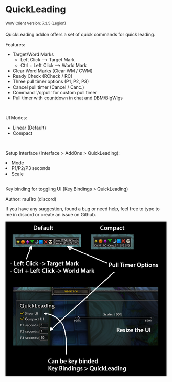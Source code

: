 <h1>QuickLeading</h1>
<sup>WoW Client Version: 7.3.5 (Legion)</sup>

<p>QuickLeading addon offers a set of quick commands for quick leading.</p>

<p>Features:</p>
<ul>
    <li>
    Target/Word Marks
        <ul>
            <li>Left Click --> Target Mark</li>
            <li>Ctrl + Left Click --> World Mark</li>
        </ul>
    </li>
    <li>Clear Word Marks (Clear WM / CWM)</li>
    <li>Ready Check (RCheck / RC)</li>
    <li>Three pull timer options (P1, P2, P3)</li>
    <li>Cancel pull timer (Cancel / Canc.)</li>
    <li>Command `/qlpull` for custom pull timer</li>
    <li>Pull timer with countdown in chat and DBM/BigWigs</li>
</ul>
<br>
<p>UI Modes:</p>
<ul>
    <li>Linear (Default)</li>
    <li>Compact</li>
</ul>
<br>
<p>Setup Interface (Interface > AddOns > QuickLeading): </p>
<up>
    <li>Mode</li>
    <li>P1/P2/P3 seconds</li>
    <li>Scale</li>
</up>
<br>
<p>Key binding for toggling UI (Key Bindings > QuickLeading)</p>

<p>Author: raul1ro (discord)</p>

<p>If you have any suggestion, found a bug or need help, feel free to type to me in discord or create an issue on Github.</p>

<img src="presentation.png" alt="Presentation">